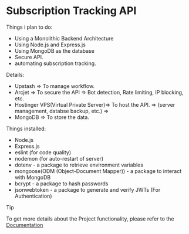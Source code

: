 # Subscription Tracking API


Things i plan to do:
- Using a Monolithic Backend Architecture
- Using Node.js and Express.js 
- Using MongoDB as the database
- Secure API.
- automating subscription tracking.


Details:
- Upstash => To manage workflow.
- Arcjet => To secure the API
         => Bot detection, Rate limiting, IP blocking, etc.
- Hostinger VPS(Virtual Private Server)=> To host the API.
            => (server management, databse backup,  etc.)
            => 
- MongoDB => To store the data.


Things installed:
- Node.js
- Express.js
- eslint (for code quality)
- nodemon (for auto-restart of server)
- dotenv - a package to retrieve environment variables
- mongoose(ODM (Object-Document Mapper)) -  a package to interact with MongoDB
- bcrypt - a package to hash passwords
- jsonwebtoken - a package to generate and verify JWTs (For Authentication)


> [!TIP]
> To get more details about the Project functionality, please refer to the [Documentation](/docs/Documentation.md)
